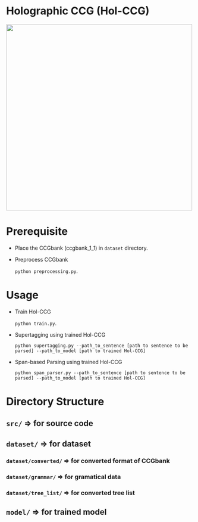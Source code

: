 # Holographic CCG (Hol-CCG)
<img src="https://github.com/Ryosuke-Yamaki/Hol-CCG/assets/71750653/8f3538ed-b228-4351-aa5a-8e09abc98bd7" width="500px">

# Prerequisite
- Place the CCGbank (ccgbank_1_1) in `dataset` directory.
- Preprocess CCGbank

    `python preprocessing.py`.

# Usage

- Train Hol-CCG

    `python train.py`.

- Supertagging using trained Hol-CCG

    `python supertagging.py --path_to_sentence [path to sentence to be parsed] --path_to_model [path to trained Hol-CCG]`

- Span-based Parsing using trained Hol-CCG

    `python span_parser.py --path_to_sentence [path to sentence to be parsed] --path_to_model [path to trained Hol-CCG]`

# Directory Structure
## `src/` => for source code

## `dataset/` => for dataset
### `dataset/converted/` => for converted format of CCGbank
### `dataset/grammar/` => for gramatical data 
### `dataset/tree_list/` => for converted tree list

## `model/` => for trained model

